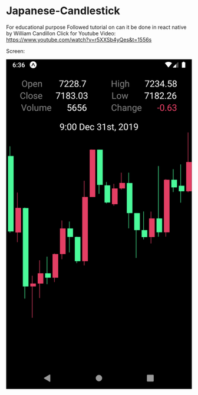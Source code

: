 # Japanese-Candlestick

For educational purpose
Followed tutorial on can it be done in react native by William Candillon
Click for Youtube Video:
https://www.youtube.com/watch?v=r5XXSb4yQes&t=1556s

Screen:

![Japanese Candlestick](https://github.com/sanjaymagar/Japanese-Candlestick/blob/master/assets/candlestick.png)
